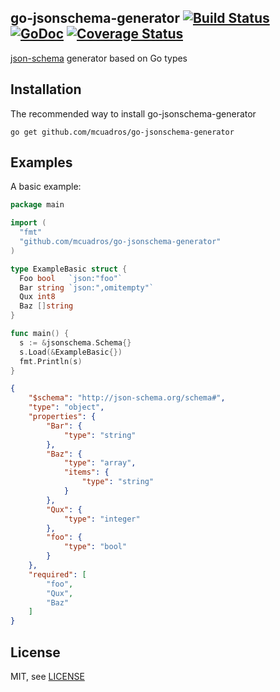 go-jsonschema-generator [![Build Status](https://travis-ci.org/mcuadros/go-jsonschema-generator.png?branch=master)](https://travis-ci.org/mcuadros/go-jsonschema-generator) [![GoDoc](http://godoc.org/github.com/mcuadros/go-jsonschema-generator?status.png)](http://godoc.org/github.com/mcuadros/go-jsonschema-generator) [![Coverage Status](https://coveralls.io/repos/mcuadros/go-jsonschema-generator/badge.png)](https://coveralls.io/r/mcuadros/go-jsonschema-generator)
----------------------

[json-schema](http://json-schema.org/) generator based on Go types


Installation
------------

The recommended way to install go-jsonschema-generator

```
go get github.com/mcuadros/go-jsonschema-generator
```

Examples
--------

A basic example:

```go
package main

import (
  "fmt"
  "github.com/mcuadros/go-jsonschema-generator"
)

type ExampleBasic struct {
  Foo bool   `json:"foo"`
  Bar string `json:",omitempty"`
  Qux int8
  Baz []string
}

func main() {
  s := &jsonschema.Schema{}
  s.Load(&ExampleBasic{})
  fmt.Println(s)
}
```

```json
{
    "$schema": "http://json-schema.org/schema#",
    "type": "object",
    "properties": {
        "Bar": {
            "type": "string"
        },
        "Baz": {
            "type": "array",
            "items": {
                "type": "string"
            }
        },
        "Qux": {
            "type": "integer"
        },
        "foo": {
            "type": "bool"
        }
    },
    "required": [
        "foo",
        "Qux",
        "Baz"
    ]
}
```

License
-------

MIT, see [LICENSE](LICENSE)
